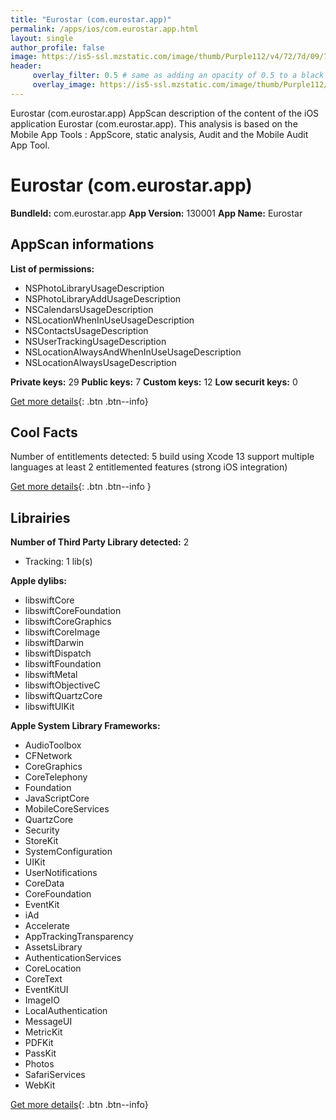 ```yaml
---
title: "Eurostar (com.eurostar.app)"
permalink: /apps/ios/com.eurostar.app.html
layout: single
author_profile: false
image: https://is5-ssl.mzstatic.com/image/thumb/Purple112/v4/72/7d/09/727d09c9-8bdb-8f23-e6ba-af302e21c46d/AppIcon-0-0-1x_U007emarketing-0-0-0-5-0-0-sRGB-0-0-0-GLES2_U002c0-512MB-85-220-0-0.png/512x512bb.jpg
header: 
     overlay_filter: 0.5 # same as adding an opacity of 0.5 to a black background
     overlay_image: https://is5-ssl.mzstatic.com/image/thumb/Purple112/v4/72/7d/09/727d09c9-8bdb-8f23-e6ba-af302e21c46d/AppIcon-0-0-1x_U007emarketing-0-0-0-5-0-0-sRGB-0-0-0-GLES2_U002c0-512MB-85-220-0-0.png/512x512bb.jpg
---
```

Eurostar (com.eurostar.app) AppScan description of the content of the iOS application Eurostar (com.eurostar.app). This analysis is based on the Mobile App Tools : AppScore, static analysis, Audit and the Mobile Audit App Tool.

# Eurostar (com.eurostar.app)

**BundleId:** com.eurostar.app
**App Version:** 130001
**App Name:** Eurostar


## AppScan informations 

**List of permissions:** 
- NSPhotoLibraryUsageDescription
- NSPhotoLibraryAddUsageDescription
- NSCalendarsUsageDescription
- NSLocationWhenInUseUsageDescription
- NSContactsUsageDescription
- NSUserTrackingUsageDescription
- NSLocationAlwaysAndWhenInUseUsageDescription
- NSLocationAlwaysUsageDescription
  
  
**Private keys:** 29
**Public keys:** 7
**Custom keys:** 12
**Low securit keys:** 0
  
[Get more details](/pricing.html){: .btn .btn--info}

## Cool Facts

Number of entitlements detected: 5
build using Xcode 13
support multiple languages
at least 2 entitlemented features (strong iOS integration)
  
[Get more details](/pricing.html){: .btn .btn--info }

## Librairies 
**Number of Third Party Library detected:** 2
- Tracking: 1 lib(s)


**Apple dylibs:**
- libswiftCore
- libswiftCoreFoundation
- libswiftCoreGraphics
- libswiftCoreImage
- libswiftDarwin
- libswiftDispatch
- libswiftFoundation
- libswiftMetal
- libswiftObjectiveC
- libswiftQuartzCore
- libswiftUIKit


**Apple System Library Frameworks:**
- AudioToolbox
- CFNetwork
- CoreGraphics
- CoreTelephony
- Foundation
- JavaScriptCore
- MobileCoreServices
- QuartzCore
- Security
- StoreKit
- SystemConfiguration
- UIKit
- UserNotifications
- CoreData
- CoreFoundation
- EventKit
- iAd
- Accelerate
- AppTrackingTransparency
- AssetsLibrary
- AuthenticationServices
- CoreLocation
- CoreText
- EventKitUI
- ImageIO
- LocalAuthentication
- MessageUI
- MetricKit
- PDFKit
- PassKit
- Photos
- SafariServices
- WebKit


  
[Get more details](/pricing.html){: .btn .btn--info}

